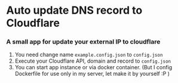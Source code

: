 # Auto update DNS record to Cloudflare
### A small app for update your external IP to cloudflare

1. You need change name ```example.config.json``` to ```config.json```
2. Execute your Cloudflare API, domain and record to ```config.json```
3. You can start app instance or via docker container. (But I config Dockerfile for use only in my server, let make it by yourself :P )